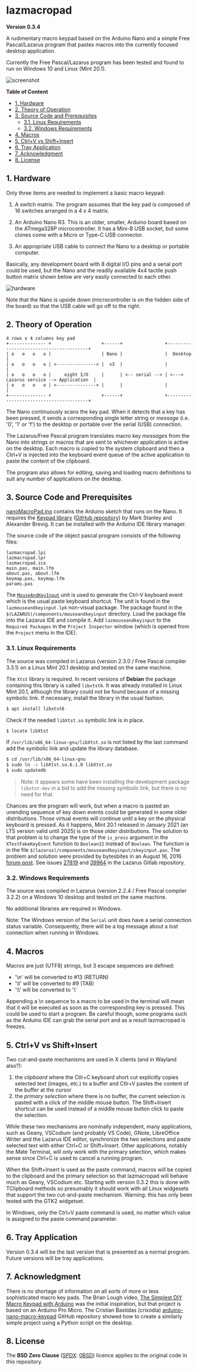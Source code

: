 # lazmacropad
**Version 0.3.4**

A rudimentary macro keypad based on the Arduino Nano and a simple Free Pascal/Lazarus program that pastes macros into the currently focused desktop application.

Currently the Free Pascal/Lazarus program has been tested and found to run on Windows 10 and Linux (Mint 20.1).

![screenshot](images/screenshot_0_1_0.jpg)

**Table of Content**
<!-- TOC -->

- [1. Hardware](#1-hardware)
- [2. Theory of Operation](#2-theory-of-operation)
- [3. Source Code and Prerequisites](#3-source-code-and-prerequisites)
  - [3.1. Linux Requirements](#31-linux-requirements)
  - [3.2. Windows Requirements](#32-windows-requirements)
- [4. Macros](#4-macros)
- [5. Ctrl+V vs Shift+Insert](#5-ctrlv-vs-shiftinsert)
- [6. Tray Application](#6-tray-application)
- [7. Acknowledgment](#7-acknowledgment)
- [8. License](#8-license)

<!-- /TOC -->
## 1. Hardware

Only three items are needed to implement a basic macro keypad:

  1. A switch matrix. The program assumes that the key pad is composed of 16 switches arranged in a 4 x 4 matrix.

  2. An Arduino Nano R3. This is an older, smaller, Arduino board based on the ATmega328P microcontroller. It has a Mini-B USB socket, but some clones come with a Micro or Type-C USB connector.

  3. An appropriate USB cable to connect the Nano to a desktop or portable computer.

Basically, any development board with 8 digital I/O pins and a serial port could be used, but the Nano and the readily available 4x4 tactile push button matrix shown below are very easily connected to 
each other.

![hardware](images/macrokeypad.jpg)

Note that the Nano is upside down (microcontroller is on the hidden side of the board) so that the USB cable will go off to the right.

## 2. Theory of Operation

```
4 rows x 4 columns key pad
+-------------- +                   +------+                +----------------------------------------+
| o   o   o   o |                   | Nano |                |  Desktop                               |
| o   o   o   o | <---------------> |  v3  |                |                                        |
| o   o   o   o |     eight I/O     |      | <-- serial --> | <---> Lazarus service --> Application  | 
| o   o   o   o | <---------------> |      |                |                                        |
+-------------- +                   +------+                +----------------------------------------+
```               

The Nano continuously scans the key pad. When it detects that a key has been pressed, it sends a corresponding single letter string or *message* (i.e. '0', '1' or 'f') to the desktop or portable over the serial (USB) connection. 

The Lazarus/Free Pascal program translates macro key *messages* from the Nano into strings or macros that are sent to whichever application is active on the desktop. Each macro is copied to the system clipboard and then a Ctrl+V is injected into the keyboard event queue of the active application to paste the content of the clipboard.

The program also allows for editing, saving and loading macro definitions to suit any number of applications on the desktop.

## 3. Source Code and Prerequisites

[nanoMacroPad.ino](nanoMacroPad/nanoMacroPad.ino) contains the Arduino sketch that runs on the Nano. It requires the [Keypad library](https://playground.arduino.cc/Code/Keypad/) ([GitHub repository](https://github.com/Chris--A/Keypad)) by Mark Stanley and Alexander Brevig. It can be installed with the Arduino IDE library manager.

The source code of the object pascal program consists of the following files:

    lazmacropad.lpi
    lazmacropad.lpr
    lazmacropad.ico
    main.pas, main.lfm 
    about.pas, about.lfm 
    keymap.pas, keymap.lfm
    params.pas

The [`MouseAndKeyInput`](https://wiki.lazarus.freepascal.org/MouseAndKeyInput) unit is used to generate the Ctrl-V keyboard event which is the usual paste keyboard shortcut. The unit is found in the `lazmouseandkeyinput.lpk` non-visual package. The package found in the `$(LAZARUS)/components/mouseandkeyinput` directory. Load the package file into the Lazarus IDE and compile it. Add `lazmouseandkeyinput` to the `Required Packages` in the `Project Inspector` window (which is opened from the `Project` menu in the IDE).

### 3.1. Linux Requirements

The source was compiled in Lazarus (version 2.3.0 / Free Pascal compiler 3.3.1) on a Linux Mint 20.1 desktop and tested on the same machine. 

The `Xtst` library is required. In recent versions of **Debian** the package containing this library is called `libxtst6`. It was already installed in Linux Mint 20.1, although the library could not be found because of a missing symbolic link. If necessary, install the library in the usual fashion.

```bash
$ apt install libxtst6
```

Check if the needed `libXtst.so` symbolic link is in place.

```bash
$ locate libXtst
```

If `/usr/lib/x86_64-linux-gnu/libXtst.so` is not listed by the last command add the symbolic link and update the library database.

```bash
$ cd /usr/lib/x86_64-linux-gnu
$ sudo ln -s libXtst.so.6.1.0 libXtst.so
$ sudo updatedb
```

> Note: it appears some have been installing the development package `libxtst-dev` in a bid to add the missing symbolic link, but there is no need for that.

Chances are the program will work, but when a macro is pasted an unending sequence of key down events could be generated in some older distributions. Those virtual events will continue until a key on the physical keyboard is pressed. As it happens, Mint 20.1 released in January 2021 (an LTS version valid until 2025) is on those *older* distributions. The solution to that problem is to change the type of the `is_press` argument in the `XTestFakeKeyEvent` function to `Boolean32` instead of `Boolean`. The function is in the file `$(lazarus)/components/mouseandkeyinput/xkeyinput.pas`. The problem and solution were provided by bytesbites in an August 16, 2016 [forum post](https://forum.lazarus.freepascal.org/index.php/topic,33719.msg218852.html#msg218852). See issues [27819](https://gitlab.com/freepascal.org/lazarus/lazarus/-/issues/27819) and [39964](https://gitlab.com/freepascal.org/lazarus/lazarus/-/issues/39964) in the Lazarus Gitlab repository.


### 3.2. Windows Requirements

The source was compiled in Lazarus (version 2.2.4 / Free Pascal compiler 3.2.2) on a Windows 10 desktop and tested on the same machine. 

No additional libraries are required in Windows.

Note: The Windows version of the `Serial` unit does have a serial connection status variable. Consequently, there will be a log message about a lost connection when running in Windows.

## 4. Macros

Macros are just (UTF8) strings, but 3 escape sequences are defined:

  -  '\n' will be converted to #13 (RETURN)
  -  '\t' will be converted to #9  (TAB)
  -  '\\\\' will be converted to '\\' 

Appending a \n sequence to a macro to be used in the terminal will mean that it will be executed as soon as the corresponding key is pressed. This could be used to start a program. Be careful though, some programs such as the Arduino IDE can grab the serial port and as a result lazmacropad is freezes.

## 5. Ctrl+V vs Shift+Insert

Two cut-and-paste mechanisms are used in X clients (and in Wayland also?): 

  1. the *clipboard* where the Ctlr+C keyboard short cut explicitly copies selected text (images, etc.) to a buffer and Ctlr+V pastes the content of the buffer at the cursor
  2. the *primary selection* where there is no buffer, the current selection is pasted with a click of the middle mouse button. The Shift+Insert shortcut can be used instead of a middle mouse button click to paste the selection.

While these two mechanisms are nominally independent, many applications, such as Geany, VSCodium (and probably VS Code), GNote, LibreOffice Writer and the Lazarus IDE editor, synchronize the two selections and paste selected text with either Ctrl+C or Shift+Insert. Other applications, notably the Mate Terminal, will only work with the primary selection, which makes sense since Ctrl+C is used to cancel a running program. 

When the Shift+Insert is used as the paste command, macros will be copied to the clipboard and the primary selection so that lazmacropad will behave much as Geany, VSCodium etc. Starting with version 0.3.2 this is done with TClipboard methods so presumably it should work with all Linux widgesets that support the two cut-and-paste mechanism. Warning: this has only been tested with the GTK2 widgetset.

In Windows, only the Ctrl+V paste command is used, no matter which value is assigned to the paste command parameter. 

## 6. Tray Application

Version 0.3.4 will be the last version that is presented as a normal program. Future versions will be tray applications. 

## 7. Acknowledgment

There is no shortage of information on all sorts of more or less sophisticated macro key pads. 
The Brian Lough video, [The Simplest DIY Macro Keypad with Arduino](https://www.youtube.com/watch?v=ORujXGDqG_I&ab_channel=BrianLough) was the initial inspiration, but that project is based on an Arduino Pro Micro. The Cristian Bastidas (crixodia) [arduino-nano-macro-keypad](https://github.com/crixodia/arduino-nano-macro-keypad) GitHub repository showed how to create a similarly simple project using a Python script on the desktop.

## 8. License

The **BSD Zero Clause** ([SPDX](https://spdx.dev/): [0BSD](https://spdx.org/licenses/0BSD.html)) licence applies to the original code in this repository.
